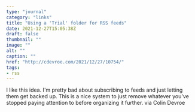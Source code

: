 ```yaml
---
type: "journal"
category: "links"
title: "Using a 'Trial' folder for RSS feeds"
date: 2021-12-27T15:05:38Z
draft: false
thumbnail: ""
image: ""
alt: ""
caption: ""
href: "http://cdevroe.com/2021/12/27/10754/"
tags:
- rss
---
```


I like this idea. I'm pretty bad about subscribing to feeds and just letting them get backed up. This is a nice system to just remove whatever you've stopped paying attention to before organizing it further. via Colin Devroe
